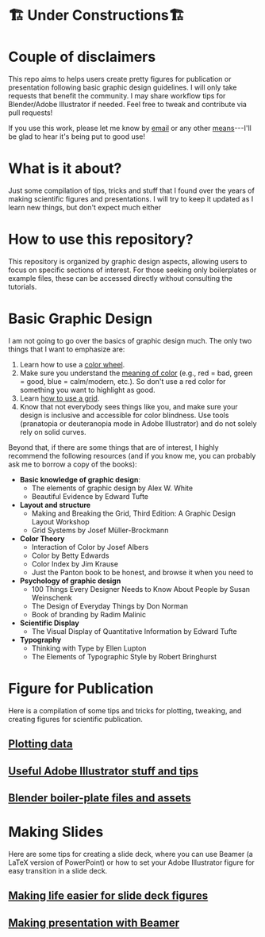 # 🏗️ Under Constructions🏗️

# Couple of disclaimers

This repo aims to helps users create pretty figures for publication or presentation following basic graphic design guidelines. I will only take requests that benefit the community. I may share workflow tips for Blender/Adobe Illustrator if needed. Feel free to tweak and contribute via pull requests!

If you use this work, please let me know by [email](mailto:gmoile@umd.edu) or any other [means](https://srinivasan.jqi.umd.edu/people/gregory-moille)---I'll be glad to hear it's being put to good use!

# What is it about? 

Just some compilation of tips, tricks and stuff that I found over the years of making scientific figures and presentations. I will try to keep it updated as I learn new things, but don't expect much either

# How to use this repository? 

This repository is organized by graphic design aspects, allowing users to focus on specific sections of interest. For those seeking only boilerplates or example files, these can be accessed directly without consulting the tutorials.


# Basic Graphic Design 

I am not going to go over the basics of graphic design much. The only two things that I want to emphasize are:

1. Learn how to use a [color wheel](https://www.canva.com/colors/color-wheel/).
2. Make sure you understand the [meaning of color](https://webflow.com/blog/color-meanings) (e.g., red = bad, green = good, blue = calm/modern, etc.). So don't use a red color for something you want to highlight as good.
3. Learn [how to use a grid](https://uxplanet.org/grids-in-graphic-design-a-quick-history-and-5-top-tips-29c8c0650d18).
4. Know that not everybody sees things like you, and make sure your design is inclusive and accessible for color blindness. Use tools (pranatopia or deuteranopia mode in Adobe Illustrator) and do not solely rely on solid curves.

Beyond that, if there are some things that are of interest, I highly recommend the following resources (and if you know me, you can probably ask me to borrow a copy of the books):
- **Basic knowledge of graphic design**:
    - The elements of graphic design by Alex W. White
    - Beautiful Evidence by Edward Tufte
- **Layout and structure**
    - Making and Breaking the Grid, Third Edition: A Graphic Design Layout Workshop
    - Grid Systems by Josef Müller-Brockmann
- **Color Theory**
    - Interaction of Color by Josef Albers
    - Color by Betty Edwards
    - Color Index by Jim Krause
    - Just the Panton book to be honest, and browse it when you need to
- **Psychology of graphic design**
    - 100 Things Every Designer Needs to Know About People by Susan Weinschenk
    - The Design of Everyday Things by Don Norman
    - Book of branding by Radim Malinic
- **Scientific Display**
    - The Visual Display of Quantitative Information by Edward Tufte
- **Typography**
    - Thinking with Type by Ellen Lupton
    - The Elements of Typographic Style by Robert Bringhurst

# Figure for Publication

Here is a compilation of some tips and tricks for plotting, tweaking, and creating figures for scientific publication.

## [Plotting data](./Plotting/)

## [Useful Adobe Illustrator stuff and tips](./IllustratorsStyles)

## [Blender boiler-plate files and assets](./BlenderBoilerPlates)


# Making Slides

Here are some tips for creating a slide deck, where you can use Beamer (a LaTeX version of PowerPoint) or how to set your Adobe Illustrator figure for easy transition in a slide deck.

## [Making life easier for slide deck figures](./SlideDeckFigures/)

## [Making presentation with Beamer](./SlidesWithBeamer/)
